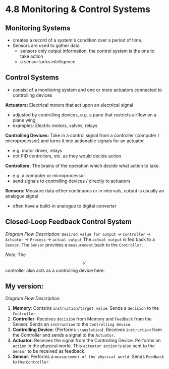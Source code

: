 # 4.8 Monitoring & Control Systems

## Monitoring Systems
- creates a record of a system's condition over a period of time.
- Sensors are used to gather data
  - sensors only output information, the control system is the one to take action
  - a sensor lacks intelligence

## Control Systems
- consist of a monitoring system and one or more actuators connected to controlling devices

**Actuators:** Electrical motors that act upon an electrical signal
- adjusted by controlling devices, e.g. a pane that restricts airflow on a plane wing
- examples: Electric motors, valves, relays

**Controlling Devices:** Take in a control signal from a controller (computer / microprocessor) and turns it into actionable signals for an actuator
- e.g. motor driver, relays
- not PID controllers, etc. as they would decide action

**Controllers:** The brains of the operation which decide what action to take.
- e.g. a computer or microprocessor
- send signals to controlling devices / directly to actuators

**Sensors:** Measure data either continuous or in intervals, output is usually an analogue signal
- often have a build-in analogue to digital converter

## Closed-Loop Feedback Control System

*Diagram Flow Description:*
`Desired value for output` → `Controller` → `Actuator` → `Process` → `actual output`
The `actual output` is fed back to a `Sensor`.
The `Sensor` provides a `measurement` back to the `Controller`.

*Note:*
The $$y'$$ controller also acts as a controlling device here.

## My version:

*Diagram Flow Description:*
1.  **Memory**: Contains `instruction/target value`. Sends a `decision` to the `Controller`.
2.  **Controller**: Receives `decision` from Memory and `Feedback` from the Sensor. Sends an `instruction` to the `Controlling Device`.
3.  **Controlling Device**: (Performs `translation`). Receives `instruction` from the Controller and sends a signal to the `Actuator`.
4.  **Actuator**: Receives the signal from the Controlling Device. Performs an `action` in the physical world. This `actuator action` is also sent to the `Sensor` to be received as feedback.
5.  **Sensor**: Performs a `measurement of the physical world`. Sends `Feedback` to the `Controller`.